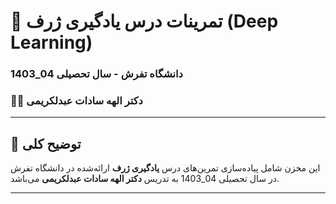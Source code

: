 # 🧠 تمرینات درس یادگیری ژرف (Deep Learning)
### دانشگاه تفرش - سال تحصیلی 04_1403
### 👩‍🏫 دکتر الهه سادات عبدلکریمی

---

## 📝 توضیح کلی

این مخزن شامل پیاده‌سازی تمرین‌های درس **یادگیری ژرف** ارائه‌شده در دانشگاه تفرش در سال تحصیلی 04_1403 به تدریس **دکتر الهه سادات عبدلکریمی** می‌باشد.

---
